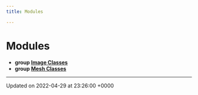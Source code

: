 ```yaml
---
title: Modules

---
```


# Modules




* **group [Image Classes](../Modules/group__Group-Image.md)** 
* **group [Mesh Classes](../Modules/group__Group-Mesh.md)** 



-------------------------------

Updated on 2022-04-29 at 23:26:00 +0000
